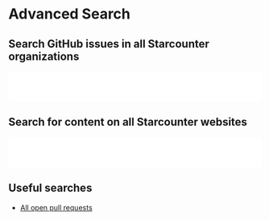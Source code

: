 # Advanced Search

## Search GitHub issues in all Starcounter organizations

<iframe height="59" scrolling="no" src="/html/github_search_embed.html" frameborder="no" allowtransparency="true" allowfullscreen="true" style="width: 100%;"></iframe>

## Search for content on all Starcounter websites

<iframe height="59" scrolling="no" src="/html/web_search_embed.html" frameborder="no" allowtransparency="true" allowfullscreen="true" style="width: 100%;"></iframe>

## Useful searches

* [All open pull requests](https://github.com/search?o=desc&q=is%3Apr+is%3Aopen+user%3AStarcounter+user%3AStarcounterApps+user%3AJuicy+user%3AStarcounter-Jack+user%3APalindrom+user%3ASmorgasbord-Development&s=updated&type=Issues&utf8=%25E2%259C%2593)

